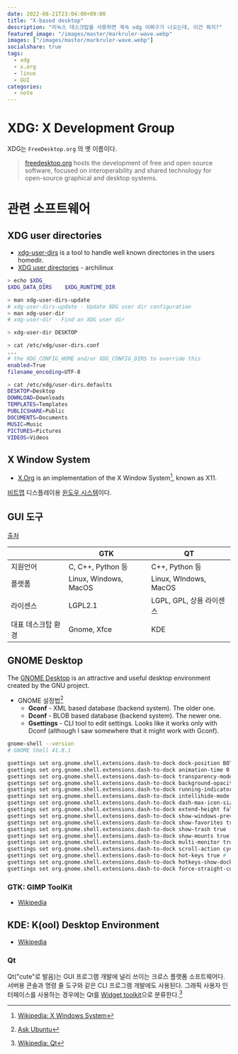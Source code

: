 ```yaml
---
date: 2022-08-21T23:04:00+09:00
title: "X-based desktop"
description: "리눅스 데스크탑을 사용하면 계속 xdg 어쩌구가 나오는데, 이건 뭐지?"
featured_image: "/images/master/markruler-wave.webp"
images: ["/images/master/markruler-wave.webp"]
socialshare: true
tags:
  - xdg
  - x.org
  - linux
  - GUI
categories:
  - note
---
```


# XDG: X Development Group

XDG는 `FreeDesktop.org` 의 옛 이름이다.

> [freedesktop.org](http://freedesktop.org/) hosts the development of free and open source software, focused on interoperability and shared technology for open-source graphical and desktop systems.

# 관련 소프트웨어

## XDG user directories

- [xdg-user-dirs](https://www.freedesktop.org/wiki/Software/xdg-user-dirs/) is a tool to handle well known directories in the users homedir.
- [XDG user directories](https://wiki.archlinux.org/title/XDG_user_directories) - archilinux

```bash
> echo $XDG_
$XDG_DATA_DIRS    $XDG_RUNTIME_DIR

> man xdg-user-dirs-update
# xdg-user-dirs-update - Update XDG user dir configuration
> man xdg-user-dir
# xdg-user-dir - Find an XDG user dir

> xdg-user-dir DESKTOP

> cat /etc/xdg/user-dirs.conf
...
# the XDG_CONFIG_HOME and/or XDG_CONFIG_DIRS to override this
enabled=True
filename_encoding=UTF-8

> cat /etc/xdg/user-dirs.defaults
DESKTOP=Desktop
DOWNLOAD=Downloads
TEMPLATES=Templates
PUBLICSHARE=Public
DOCUMENTS=Documents
MUSIC=Music
PICTURES=Pictures
VIDEOS=Videos
```

## X Window System

- [X.Org](http://www.x.org/) is an implementation of the X Window System[^1], known as X11.

[비트맵](https://en.wikipedia.org/wiki/Bitmap) 디스플레이용 [윈도우 시스템](https://en.wikipedia.org/wiki/Windowing_system)이다.

## GUI 도구

[출처](https://www.kernelpanic.kr/25)

|                    | GTK                   | QT                       |
| ------------------ | --------------------- | ------------------------ |
| 지원언어           | C, C++, Python 등     | C++, Python 등           |
| 플랫폼             | Linux, Windows, MacOS | Linux, WIndows, MacOS    |
| 라이센스           | LGPL2.1               | LGPL, GPL, 상용 라이센스 |
| 대표 데스크탑 환경 | Gnome, Xfce           | KDE                      |

## GNOME Desktop

The [GNOME Desktop](https://www.freedesktop.org/wiki/GNOME/) is an attractive and useful desktop environment created by the GNU project.

- GNOME 설정법[^2]
  - **Gconf** - XML based database (backend system). The older one.
  - **Dconf** - BLOB based database (backend system). The newer one.
  - **Gsettings** - CLI tool to edit settings. Looks like it works only with Dconf (although I saw somewhere that it might work with Gconf).

```bash
gnome-shell --version
# GNOME Shell 41.8.1

gsettings set org.gnome.shell.extensions.dash-to-dock dock-position BOTTOM
gsettings set org.gnome.shell.extensions.dash-to-dock animation-time 0.2
gsettings set org.gnome.shell.extensions.dash-to-dock transparency-mode FIXED # 투명도 모드
gsettings set org.gnome.shell.extensions.dash-to-dock background-opacity 0.6 # 배경 투명도
gsettings set org.gnome.shell.extensions.dash-to-dock running-indicator-style DASHES # 실행 중인 앱 표시 형태
gsettings set org.gnome.shell.extensions.dash-to-dock intellihide-mode FOCUS_APPLICATION_WINDOWS
gsettings set org.gnome.shell.extensions.dash-to-dock dash-max-icon-size 32 # 범위: 16-64
gsettings set org.gnome.shell.extensions.dash-to-dock extend-height false # 화면에 아이콘이 꽉 차지 않을 때 여백을 두지 않음
gsettings set org.gnome.shell.extensions.dash-to-dock show-windows-preview true
gsettings set org.gnome.shell.extensions.dash-to-dock show-favorites true
gsettings set org.gnome.shell.extensions.dash-to-dock show-trash true
gsettings set org.gnome.shell.extensions.dash-to-dock show-mounts true
gsettings set org.gnome.shell.extensions.dash-to-dock multi-monitor true # 모니터가 여러 개일 때 어느 모니터에서든 dock을 볼 수 있음
gsettings set org.gnome.shell.extensions.dash-to-dock scroll-action cycle-windows # 아이콘 위에서 마우스 스크롤하면 여러 윈도우를 이동할 수 있음
gsettings set org.gnome.shell.extensions.dash-to-dock hot-keys true # `super`+`num`
gsettings set org.gnome.shell.extensions.dash-to-dock hotkeys-show-dock true
gsettings set org.gnome.shell.extensions.dash-to-dock force-straight-corner false
```

### GTK: GIMP ToolKit

- [Wikipedia](https://en.wikipedia.org/wiki/GTK)

## KDE: K(ool) Desktop Environment

- [Wikipedia](https://en.wikipedia.org/wiki/KDE)

### Qt

Qt("cute"로 발음)는 GUI 프로그램 개발에 널리 쓰이는 크로스 플랫폼 소프트웨어다.
서버용 콘솔과 명령 줄 도구와 같은 CLI 프로그램 개발에도 사용된다.
그래픽 사용자 인터페이스를 사용하는 경우에는 Qt를
[Widget toolkit](https://en.wikipedia.org/wiki/Widget_toolkit)으로 분류한다.[^3]

[^1]: [Wikipedia: X Windows System](https://en.wikipedia.org/wiki/X_Window_System)
[^2]: [Ask Ubuntu](https://askubuntu.com/questions/249887/gconf-dconf-gsettings-and-the-relationship-between-them)
[^3]: [Wikipedia: Qt](https://en.wikipedia.org/wiki/Qt_(software))
